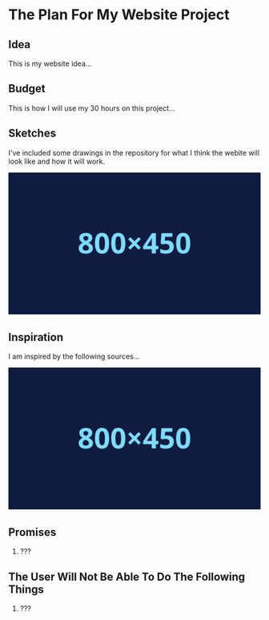 # The Plan For My Website Project

<!-- USE THIS TEMPLATE TO PLAN YOUR PROJECT - REMEMBER TO "COMMIT" YOUR CHANGES TO THIS FILE! FEEL FREE TO CHANGE ANYTHING OR ADD ANY SECTIONS THAT YOU NEED TO HELP YOU TO PLAN THE PROJECT -->

<!-- INSTRUCTIONS: https://vuxcode.netlify.app/new/we1/lessons/major-project-brief/ -->

## Idea

This is my website idea...

<!-- INSERT YOUR EXPLANATION FOR YOUR IDEA HERE -->

## Budget

This is how I will use my 30 hours on this project...

<!-- INSERT A PLAN FOR HOW YOU ARE GOING TO USE THE TIME LIMIT. TRY TO BREAK THE WHOLE WEBSITE DOWN INTO SMALLER TASKS -->

## Sketches

I've included some drawings in the repository for what I think the webite will look like and how it will work.

![image description here](image-filename.svg)

<!-- INSERT YOUR IMAGES IN THE REPOSITORY + OPTIONAL: COPY THE SYNTAX ABOVE TO ADD YOUR OWN IMAGES IN "MARKDOWN" -->

## Inspiration

I am inspired by the following sources...

![image description here](image-filename.svg)

<!-- INCLUDE AT LEAST 3 EXAMPLES WITH SCREENSHOTS AND LINKS. EXPLAIN THE REASONS WHY YOU LIKE THE DESIGN OR THE USER EXPERIENCE -->

## Promises

1. ???

<!-- WRITE A LIST OF PROMISES FOR WHAT THE USER SHOULD BE ABLE TO DO ON THE WEBSITE; BE OPEN AND HONEST! WHAT DO YOU THINK YOU CAN DO BEFORE THE DEADLINE -->

## The User Will Not Be Able To Do The Following Things

1. ???

<!-- MAKE SUGGESTIONS FOR WHAT THE USER WILL NOT BE ABLE TO DO ON THE WEBSITE. WHAT MIGHT A CLIENT OR A USER EXPECT TO DO WITH ON YOUR WEBSITE THAT YOU DON'T THINK WILL BE POSSIBLE TO DO BEFORE THE FINAL DEADLINE. WRITE A CLEAR LIST OF THINGS -->

